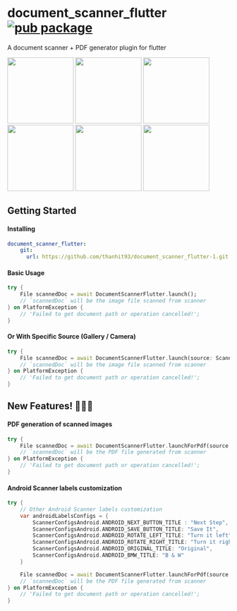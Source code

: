 # document_scanner_flutter [![pub package](https://img.shields.io/pub/v/document_scanner_flutter.svg)](https://pub.dev/packages/document_scanner_flutter)

A document scanner + PDF generator plugin for flutter

<img src="https://user-images.githubusercontent.com/5463915/126216398-a49a9178-e483-4244-859f-7974ce249a02.png" width="150" /> <img src="https://user-images.githubusercontent.com/5463915/126216417-5a09dd28-6e8e-435e-83f0-703716dfe108.png" width="150" /> <img src="https://user-images.githubusercontent.com/5463915/126216432-8e140a70-e471-4ae3-8da0-a105e15109aa.png" width="150" /> <img src="https://user-images.githubusercontent.com/5463915/126216440-51c7102b-f3fa-495f-b8d8-3da14e1fde0f.png" width="150" /> <img src="https://user-images.githubusercontent.com/5463915/126216449-6633a45b-7171-4cfe-b37f-48fc5e48e5f0.png" width="150" /> <img src="https://user-images.githubusercontent.com/5463915/126216454-13be78c8-510f-4181-818c-7ebdbaef67b9.png" width="150" />


## Getting Started
#### Installing

```yaml
document_scanner_flutter:
    git:
      url: https://github.com/thanhit93/document_scanner_flutter-1.git
```

#### Basic Usage

```dart
try {
    File scannedDoc = await DocumentScannerFlutter.launch();
    // `scannedDoc` will be the image file scanned from scanner
} on PlatformException {
    // 'Failed to get document path or operation cancelled!';
}
```

#### Or With Specific Source (Gallery / Camera)

```dart
try {
    File scannedDoc = await DocumentScannerFlutter.launch(source: ScannerFileSource.CAMERA); // Or ScannerFileSource.GALLERY
    // `scannedDoc` will be the image file scanned from scanner
} on PlatformException {
    // 'Failed to get document path or operation cancelled!';
}
```


## New Features! 🎊🥳😎
#### PDF generation of scanned images
``` dart
try {
    File scannedDoc = await DocumentScannerFlutter.launchForPdf(source: ScannerFileSource.CAMERA); // Or ScannerFileSource.GALLERY
    // `scannedDoc` will be the PDF file generated from scanner
} on PlatformException {
    // 'Failed to get document path or operation cancelled!';
}
```

#### Android Scanner labels customization
```dart
try {
    // Other Android Scanner labels customization 
    var androidLabelsConfigs = {
        ScannerConfigsAndroid.ANDROID_NEXT_BUTTON_TITLE : "Next Step",
        ScannerConfigsAndroid.ANDROID_SAVE_BUTTON_TITLE: "Save It",
        ScannerConfigsAndroid.ANDROID_ROTATE_LEFT_TITLE: "Turn it left",
        ScannerConfigsAndroid.ANDROID_ROTATE_RIGHT_TITLE: "Turn it right",
        ScannerConfigsAndroid.ANDROID_ORIGINAL_TITLE: "Original",
        ScannerConfigsAndroid.ANDROID_BMW_TITLE: "B & W"
    } 

    File scannedDoc = await DocumentScannerFlutter.launchForPdf(source: ScannerFileSource.CAMERA,androidConfigs: androidLabelsConfigs); 
    // `scannedDoc` will be the PDF file generated from scanner
} on PlatformException {
    // 'Failed to get document path or operation cancelled!';
}
```

